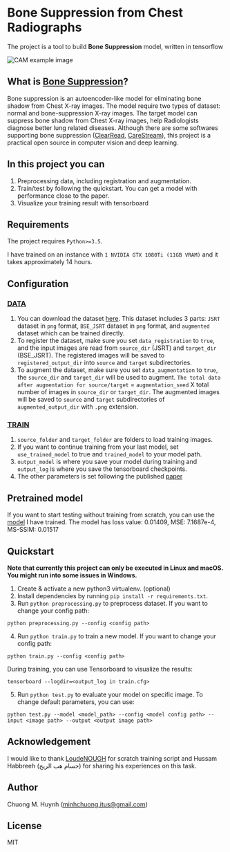 # Bone Suppression from Chest Radiographs

The project is a tool to build **Bone Suppression** model, written in tensorflow

<img src="description.png" alt="CAM example image"/>

## What is [Bone Suppression](https://www.researchgate.net/publication/320252756_Deep_learning_models_for_bone_suppression_in_chest_radiographs?enrichId=rgreq-7b19be48d9763ea61b22252eaf96edca-XXX&enrichSource=Y292ZXJQYWdlOzMyMDI1Mjc1NjtBUzo1ODQ1MzY0NDY0ODAzODRAMTUxNjM3NTc1NzU5Nw%3D%3D&el=1_x_3&_esc=publicationCoverPdf)?
Bone suppression is an autoencoder-like model for eliminating bone shadow from Chest X-ray images. The model require two types of dataset: normal  and bone-suppression X-ray images. The target model can suppress bone shadow from Chest X-ray images, help Radiologists diagnose better lung related diseases. Although there are some softwares supporting bone suppression ([ClearRead](https://www.riveraintech.com/clearread-xray/), [CareStream](https://www.itnonline.com/content/carestream%E2%80%99s-new-bone-suppression-software-receives-fda-clearance)), this project is a practical open source in computer vision and deep learning.

## In this project you can
1. Preprocessing data, including registration and augmentation.
2. Train/test by following the quickstart. You can get a model with performance close to the paper.
3. Visualize your training result with tensorboard

## Requirements
The project requires `Python>=3.5`.

I have trained on an instance with `1 NVIDIA GTX 1080Ti (11GB VRAM)` and it takes approximately 14 hours.

## Configuration
### [DATA](config/data_preprocessing.cfg)
1. You can download the dataset [here](https://www.kaggle.com/hmchuong/xray-bone-shadow-supression). This dataset includes 3 parts: `JSRT` dataset in `png` format, `BSE_JSRT` dataset in `png` format, and `augmented` dataset which can be trained directly.
2. To register the dataset, make sure you set `data_registration` to `true`, and the input images are read from `source_dir` (JSRT) and `target_dir` (BSE_JSRT). The registered images will be saved to `registered_output_dir` into `source` and `target` subdirectories.
3. To augment the dataset, make sure you set `data_augmentation` to `true`, the `source_dir` and `target_dir` will be used to augment. `The total data after augmentation for source/target` = `augmentation_seed` X total number of images in `source_dir` or `target_dir`. The augmented images will be saved to `source` and `target` subdirectories of `augmented_output_dir` with `.png` extension.

### [TRAIN](config/train.cfg)
1. `source_folder` and `target_folder` are folders to load training images.
4. If you want to continue training from your last model, set `use_trained_model` to true and `trained_model` to your model path.
5. `output_model` is where you save your model during training and `output_log` is where you save the tensorboard checkpoints.
6. The other parameters is set following the published [paper](https://www.researchgate.net/publication/320252756_Deep_learning_models_for_bone_suppression_in_chest_radiographs?enrichId=rgreq-7b19be48d9763ea61b22252eaf96edca-XXX&enrichSource=Y292ZXJQYWdlOzMyMDI1Mjc1NjtBUzo1ODQ1MzY0NDY0ODAzODRAMTUxNjM3NTc1NzU5Nw%3D%3D&el=1_x_3&_esc=publicationCoverPdf)

## Pretrained model
If you want to start testing without training from scratch, you can use the [model](/model) I have trained. The model has loss value: 0.01409, MSE: 7.1687e-4, MS-SSIM: 0.01517

## Quickstart
**Note that currently this project can only be executed in Linux and macOS. You might run into some issues in Windows.**
1. Create & activate a new python3 virtualenv. (optional)
2. Install dependencies by running `pip install -r requirements.txt`.
3. Run `python preprocessing.py` to preprocess dataset. If you want to change your config path:
```
python preprocessing.py --config <config path>
```
4. Run `python train.py` to train a new model. If you want to change your config path:
```
python train.py --config <config path>
```
During training, you can use Tensorboard to visualize the results:
```
tensorboard --logdir=<output_log in train.cfg>
```
5. Run `python test.py` to evaluate your model on specific image. To change default parameters, you can use:
```
python test.py --model <model_path> --config <model config path> --input <image path> --output <output image path>
```

## Acknowledgement
I would like to thank [LoudeNOUGH](https://github.com/LoudeNOUGH/bone-suppression) for scratch training script and Hussam Habbreeh (حسام هب الريح) for sharing his experiences on this task.

## Author
Chuong M. Huynh (minhchuong.itus@gmail.com)

## License
MIT
